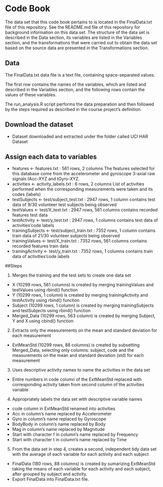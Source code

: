 # Code Book

The data set that this code book pertains to is located in the FinalData.txt file of this repository. See the README.md file of this repository for background information on this data set.
The structure of the data set is described in the Data section, its variables are listed in the Variables section, and the transformations that were carried out to obtain the data set based on the source data are presented in the Transformations section.

## Data

The FinalData.txt data file is a text file, containing space-separated values.

The first row contains the names of the variables, which are listed and described in the Variables section, and the following rows contain the values of these variables.

The run_analysis.R script performs the data preparation and then followed by the steps required as described in the course project’s definition.


## Download the dataset
* Dataset downloaded and extracted under the folder called UCI HAR Dataset


## Assign each data to variables
* features <- features.txt : 561 rows, 2 columns 
The features selected for this database come from the accelerometer and gyroscope 3-axial raw signals tAcc-XYZ and tGyro-XYZ.
* activities <- activity_labels.txt : 6 rows, 2 columns 
List of activities performed when the corresponding measurements were taken and its codes (labels)
* testSubjects <- test/subject_test.txt : 2947 rows, 1 column 
contains test data of 9/30 volunteer test subjects being observed
* testValues <- test/X_test.txt : 2947 rows, 561 columns 
contains recorded features test data
* testActivity <- test/y_test.txt : 2947 rows, 1 columns 
contains test data of activities’code labels
* trainingSubjects <- test/subject_train.txt : 7352 rows, 1 column 
contains train data of 21/30 volunteer subjects being observed
* trainingValues <- test/X_train.txt : 7352 rows, 561 columns 
contains recorded features train data
* trainingActivity <- test/y_train.txt : 7352 rows, 1 columns 
contains train data of activities’code labels

##Steps
1. Merges the training and the test sets to create one data set
* X (10299 rows, 561 columns) is created by merging trainingValues and testValues using rbind() function
* Y (10299 rows, 1 column) is created by merging trainingActivity and testActivity using rbind() function
* Subject (10299 rows, 1 column) is created by merging trainingSubjects and testSubjects  using rbind() function
* Merged_Data (10299 rows, 563 column) is created by merging Subject, Y and X using cbind() function

2. Extracts only the measurements on the mean and standard deviation for each measurement
* ExtMeanStd (10299 rows, 88 columns) is created by subsetting Merged_Data, selecting only columns: subject, code and the measurements on the mean and standard deviation (std) for each measurement

3. Uses descriptive activity names to name the activities in the data set
* Entire numbers in code column of the ExtMeanStd replaced with corresponding activity taken from second column of the activities variable

4. Appropriately labels the data set with descriptive variable names
* code column in ExtMeanStd renamed into activities
* Acc in column’s name replaced by Accelerometer
* Gyro in column’s name replaced by Gyroscope
* BodyBody in column’s name replaced by Body
* Mag in column’s name replaced by Magnitude
* Start with character f in column’s name replaced by Frequency
* Start with character t in column’s name replaced by Time

5. From the data set in step 4, creates a second, independent tidy data set with the average of each variable for each activity and each subject
* FinalData (180 rows, 88 columns) is created by sumarizing ExtMeanStd taking the means of each variable for each activity and each subject, after grouped by subject and activity.
* Export FinalData into FinalData.txt file.


